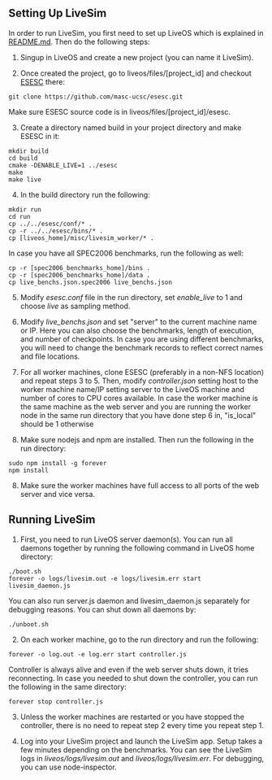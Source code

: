 Setting Up LiveSim
-----------
In order to run LiveSim, you first need to set up LiveOS which is explained in 
[README.md](README.md). Then do the following steps:

1. Singup in LiveOS and create a new project (you can name it LiveSim).

2. Once created the project, go to liveos/files/[project_id] and checkout
[ESESC](https://github.com/masc-ucsc/esesc) there:
```
git clone https://github.com/masc-ucsc/esesc.git
```
Make sure ESESC source code is in liveos/files/[project_id]/esesc.

3. Create a directory named build in your project directory and make ESESC in it:
```
mkdir build
cd build
cmake -DENABLE_LIVE=1 ../esesc
make
make live
```
4. In the build directory run the following:
```
mkdir run
cd run
cp ../../esesc/conf/* .
cp -r ../../esesc/bins/* .
cp [liveos_home]/misc/livesim_worker/* .
```

In case you have all SPEC2006 benchmarks, run the following as well:
```
cp -r [spec2006_benchmarks_home]/bins .
cp -r [spec2006_benchmarks_home]/data .
cp live_benchs.json.spec2006 live_benchs.json
```

5. Modify *esesc.conf* file in the run directory, set *enable_live* to 1 and choose *live* as sampling method.

6. Modify *live_benchs.json* and set "server" to the current machine name or IP. Here you can also choose the benchmarks, length of execution, and number of checkpoints. In case
you are using different benchmarks, you will need to change the benchmark records to reflect
correct names and file locations.

7. For all worker machines, clone ESESC (preferably in a non-NFS location) and repeat
steps 3 to 5. Then, modify *controller.json* setting host to the worker machine name/IP
setting server to the LiveOS machine and number of cores to CPU cores available. In case
the worker machine is the same machine as the web server and you are running the worker
node in the same run directory that you have done step 6 in, "is_local" should be 1 otherwise
0. Make sure nodejs and npm are installed. Then run the following in the run directory:
```
sudo npm install -g forever
npm install
```

8. Make sure the worker machines have full access to all ports of the web server and vice versa.

Running LiveSim
------------
1. First, you need to run LiveOS server daemon(s). You can run all daemons together by running
the following command in LiveOS home directory:
```
./boot.sh
forever -o logs/livesim.out -e logs/livesim.err start livesim_daemon.js
```

You can also run server.js daemon and livesim_daemon.js separately for debugging reasons. You
can shut down all daemons by:
```
./unboot.sh
```

2. On each worker machine, go to the run directory and run the following:
```
forever -o log.out -e log.err start controller.js
```

Controller is always alive and even if the web server shuts down, it tries reconnecting. In
case you needed to shut down the controller, you can run the following in the same directory:
```
forever stop controller.js
```

3. Unless the worker machines are restarted or you have stopped the controller, there is no
need to repeat step 2 every time you repeat step 1.

4. Log into your LiveSim project and launch the LiveSim app. Setup takes a few minutes
depending on the benchmarks. You can see the LiveSim logs in
*liveos/logs/livesim.out* and
*liveos/logs/livesim.err*. For debugging, you can use node-inspector.
